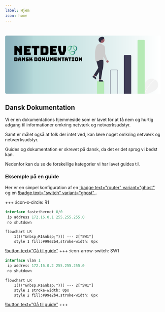 ```yaml
---
label: Hjem
icon: home
---
```

#
![](/img/hero-black-slug.png)

## Dansk Dokumentation

Vi er en dokumentations hjemmeside som er lavet for at få nem og hurtig adgang til informationer omkring netværk og netværksudstyr.

Samt er målet også at folk der intet ved, kan lære noget omkring netværk og netværksudstyr.

Guides og dokumentation er skrevet på dansk, da det er det sprog vi bedst kan.

Nedenfor kan du se de forskellige kategorier vi har lavet guides til.

### Eksemple på en guide

Her er en simpel konfiguration af en [!badge text="router" variant="ghost" ](router.md) og en [!badge text="switch" variant="ghost" ](router.md).

+++ :icon-x-circle: R1
```js
interface fastethernet 0/0
 ip address 172.16.0.1 255.255.255.0
 no shutdown

```
```mermaid
flowchart LR
	1((("&nbsp;R1&nbsp;"))) --- 2["SW1"]
	style 1 fill:#99e2b4,stroke-width: 0px
```
[!button text="Gå til guide"](/Starterguide/starter-guide)
+++ :icon-arrow-switch: SW1 
```js
interface vlan 1
 ip address 172.16.0.2 255.255.255.0
 no shutdown

```
```mermaid
flowchart LR
	1((("&nbsp;R1&nbsp;"))) --- 2["SW1"]
	style 1 stroke-width: 0px
	style 2 fill:#99e2b4,stroke-width: 0px
```
[!button text="Gå til guide"](/Starterguide/starter-guide)
+++




